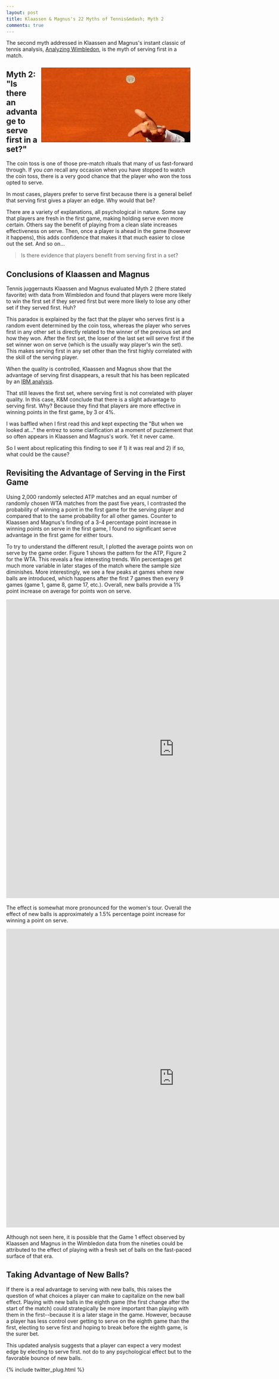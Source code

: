 ```yaml
---
layout: post
title: Klaassen & Magnus's 22 Myths of Tennis&mdash; Myth 2
comments: true
---
```



The second myth addressed in Klaassen and Magnus's instant classic of tennis analysis, [Analyzing Wimbledon](https://global.oup.com/academic/product/analyzing-wimbledon-9780199355952?cc=us&lang=en&#), is the myth of serving first in a match.

<img src="/assets/cointoss.jpg" style="float:right;padding:2%;" width="400" height="200" />


## Myth 2: "Is there an advantage to serve first in a set?"

The coin toss is one of those pre-match rituals that many of us fast-forward through. If you _can_ recall any occasion when you have stopped to watch the coin toss, there is a very good chance that the player who won the toss opted to serve. 

In most cases, players prefer to serve first because there is a general belief that serving first gives a player an edge. Why would that be? 

There are a variety of explanations, all psychological in nature. Some say that players are fresh in the first game, making holding serve even more certain. Others say the benefit of playing from a clean slate increases effectiveness on serve. Then, once a player is ahead in the game (however it happens), this adds confidence that makes it that much easier to close out the set. And so on... 

> Is there evidence that players benefit from serving first in a set?

## Conclusions of Klaassen and Magnus

Tennis juggernauts Klaassen and Magnus evaluated Myth 2 (there stated favorite) with data from Wimbledon and found that players were more likely to win the first set if they served first but were more likely to lose any other set if they served first. Huh?

This paradox is explained by the fact that the player who serves first is a random event determined by the coin toss, whereas the player who serves first in any other set is directly related to the winner of the previous set and how they won. After the first set, the loser of the last set will serve first if the set winner won on serve (which is the usually way player's win the set). This makes serving first in any set other than the first highly correlated with the skill of the serving player. 

When the quality is controlled, Klaassen and Magnus show that the advantage of serving first disappears, a result that his has been replicated by an [IBM analysis](http://www.ibmbigdatahub.com/blog/keys-match-tennis-it-advantage-serve-first).

That still leaves the first set, where serving first is not correlated with player quality. In this case, K&M conclude that there is a slight advantage to serving first. Why? Because they find that players are more effective in winning points in the first game, by 3 or 4%. 

I was baffled when I first read this and kept expecting the "But when we looked at..." the entrez to some clarification at a moment of puzzlement that so often appears in Klaassen and Magnus's work. Yet it never came. 

So I went about replicating this finding to see if 1) it was real and 2) if so, what could be the cause?

## Revisiting the Advantage of Serving in the First Game

Using 2,000 randomly selected ATP matches and an equal number of randomly chosen WTA matches from the past five years, I contrasted the probability of winning a point in the first game for the serving player and compared that to the same probability for all other games. Counter to Klaassen and Magnus's finding of a 3-4 percentage point increase in winning points on serve in the first game, I found no significant serve advantage in the first game for either tours.

To try to understand the different result, I plotted the average points won on serve by the game order. Figure 1 shows the pattern for the ATP, Figure 2 for the WTA. This reveals a few interesting trends. Win percentages get much more variable in later stages of the match where the sample size diminishes. More interestingly, we see a few peaks at games where new balls are introduced, which happens after the first 7 games then every 9 games (game 1, game 8, game 17, etc.). Overall, new balls provide a 1% point increase on average for points won on serve. 

<iframe width="900" height="800" frameborder="0" scrolling="no" src="https://plot.ly/~on-the-t/782.embed"></iframe>

The effect is somewhat more pronounced for the women's tour. Overall the effect of new balls is approximately a 1.5% percentage point increase for winning a point on serve.

<iframe width="900" height="800" frameborder="0" scrolling="no" src="https://plot.ly/~on-the-t/784.embed"></iframe>


Although not seen here, it is possible that the Game 1 effect observed by Klaassen and Magnus in the Wimbledon data from the nineties could be attributed to the effect of playing with a fresh set of balls on the fast-paced surface of that era.

## Taking Advantage of New Balls?

If there is a real advantage to serving with new balls, this raises the question of what choices a player can make to capitalize on the new ball effect. Playing with new balls in the eighth game (the first change after the start of the match) could strategically be more important than playing with them in the first--because it is a later stage in the game. However, because a player has less control over getting to serve on the eighth game than the first, electing to serve first and hoping to break before the eighth game, is the surer bet. 

This updated analysis suggests that a player can expect a very modest edge by electing to serve first. not do to any psychological effect but to the favorable bounce of new balls.



{% include twitter_plug.html %}

